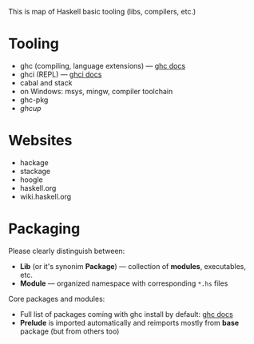 This is map of Haskell basic tooling (libs, compilers, etc.)

# Tooling

* ghc (compiling, language extensions) — [ghc docs](https://downloads.haskell.org/ghc/latest/docs/users_guide/)
* ghci (REPL) — [ghci docs](https://downloads.haskell.org/ghc/latest/docs/users_guide/ghci.html)
* cabal and stack
* on Windows: msys, mingw, compiler toolchain
* ghc-pkg
* *ghcup*

# Websites

* hackage
* stackage
* hoogle
* haskell.org
* wiki.haskell.org

# Packaging

Please clearly distinguish between:
- **Lib** (or it's synonim **Package**) — collection of **modules**, executables, etc.
- **Module** — organized namespace with corresponding `*.hs` files 

Core packages and modules:
- Full list of packages coming with ghc install by default: [ghc docs](https://downloads.haskell.org/ghc/latest/docs/users_guide/9.12.2-notes.html#included-libraries)
- **Prelude** is imported automatically and reimports mostly from **base** package (but from others too)
